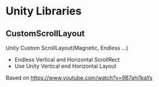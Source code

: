 # Unity Libraries

## CustomScrollLayout
 Unity Custom ScrollLayout(Magnetic, Endless ...)
 - Endless Vertical and Horizontal ScrollRect
 - Use Unity Vertical end Horizontal Layout

Based on https://www.youtube.com/watch?v=9B7ahj1kaYs
